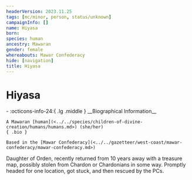 ```yaml
---
headerVersion: 2023.11.25
tags: [mc/minor, person, status/unknown]
campaignInfo: []
name: Hiyasa
born:
species: human
ancestry: Mawaran
gender: female
whereabouts: Mawar Confederacy
hide: [navigation]
title: Hiyasa
---
```

# Hiyasa
<div class="grid cards ext-narrow-margin ext-one-column" markdown>
- :octicons-info-24:{ .lg .middle } __Biographical Information__

    A Mawaran [human](<../../species/children-of-divine-creation/humans/humans.md>) (she/her)  
    { .bio }

    Based in the [Mawar Confederacy](<../../gazetteer/west-coast/mawar-confederacy/mawar-confederacy.md>)
</div>


Daughter of Orden, recently returned from 10 years away with a treasure map, possibly stolen from Chardon or Chardonians in some way. Promptly headed for one location, got stuck, and then rescued by the PCs.